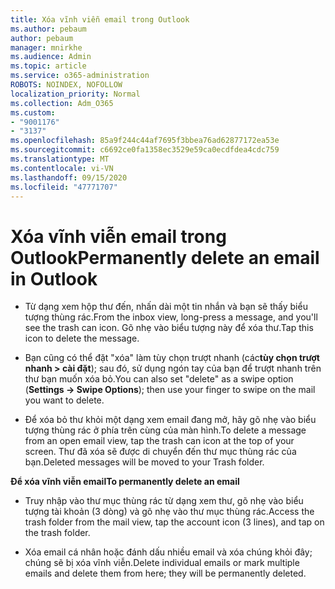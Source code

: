 ```yaml
---
title: Xóa vĩnh viễn email trong Outlook
ms.author: pebaum
author: pebaum
manager: mnirkhe
ms.audience: Admin
ms.topic: article
ms.service: o365-administration
ROBOTS: NOINDEX, NOFOLLOW
localization_priority: Normal
ms.collection: Adm_O365
ms.custom:
- "9001176"
- "3137"
ms.openlocfilehash: 85a9f244c44af7695f3bbea76ad62877172ea53e
ms.sourcegitcommit: c6692ce0fa1358ec3529e59ca0ecdfdea4cdc759
ms.translationtype: MT
ms.contentlocale: vi-VN
ms.lasthandoff: 09/15/2020
ms.locfileid: "47771707"
---
```

# <a name="permanently-delete-an-email-in-outlook"></a><span data-ttu-id="a9c5a-102">Xóa vĩnh viễn email trong Outlook</span><span class="sxs-lookup"><span data-stu-id="a9c5a-102">Permanently delete an email in Outlook</span></span>

- <span data-ttu-id="a9c5a-103">Từ dạng xem hộp thư đến, nhấn dài một tin nhắn và bạn sẽ thấy biểu tượng thùng rác.</span><span class="sxs-lookup"><span data-stu-id="a9c5a-103">From the inbox view, long-press a message, and you'll see the trash can icon.</span></span> <span data-ttu-id="a9c5a-104">Gõ nhẹ vào biểu tượng này để xóa thư.</span><span class="sxs-lookup"><span data-stu-id="a9c5a-104">Tap this icon to delete the message.</span></span>

- <span data-ttu-id="a9c5a-105">Bạn cũng có thể đặt "xóa" làm tùy chọn trượt nhanh (các**tùy chọn trượt nhanh > cài đặt**); sau đó, sử dụng ngón tay của bạn để trượt nhanh trên thư bạn muốn xóa bỏ.</span><span class="sxs-lookup"><span data-stu-id="a9c5a-105">You can also set "delete" as a swipe option (**Settings -> Swipe Options**); then use your finger to swipe on the mail you want to delete.</span></span> 

- <span data-ttu-id="a9c5a-106">Để xóa bỏ thư khỏi một dạng xem email đang mở, hãy gõ nhẹ vào biểu tượng thùng rác ở phía trên cùng của màn hình.</span><span class="sxs-lookup"><span data-stu-id="a9c5a-106">To delete a message from an open email view, tap the trash can icon at the top of your screen.</span></span> <span data-ttu-id="a9c5a-107">Thư đã xóa sẽ được di chuyển đến thư mục thùng rác của bạn.</span><span class="sxs-lookup"><span data-stu-id="a9c5a-107">Deleted messages will be moved to your Trash folder.</span></span> 

<span data-ttu-id="a9c5a-108">**Để xóa vĩnh viễn email**</span><span class="sxs-lookup"><span data-stu-id="a9c5a-108">**To permanently delete an email**</span></span>

- <span data-ttu-id="a9c5a-109">Truy nhập vào thư mục thùng rác từ dạng xem thư, gõ nhẹ vào biểu tượng tài khoản (3 dòng) và gõ nhẹ vào thư mục thùng rác.</span><span class="sxs-lookup"><span data-stu-id="a9c5a-109">Access the trash folder from the mail view, tap the account icon (3 lines), and tap on the trash folder.</span></span>

- <span data-ttu-id="a9c5a-110">Xóa email cá nhân hoặc đánh dấu nhiều email và xóa chúng khỏi đây; chúng sẽ bị xóa vĩnh viễn.</span><span class="sxs-lookup"><span data-stu-id="a9c5a-110">Delete individual emails or mark multiple emails and delete them from here; they will be permanently deleted.</span></span>